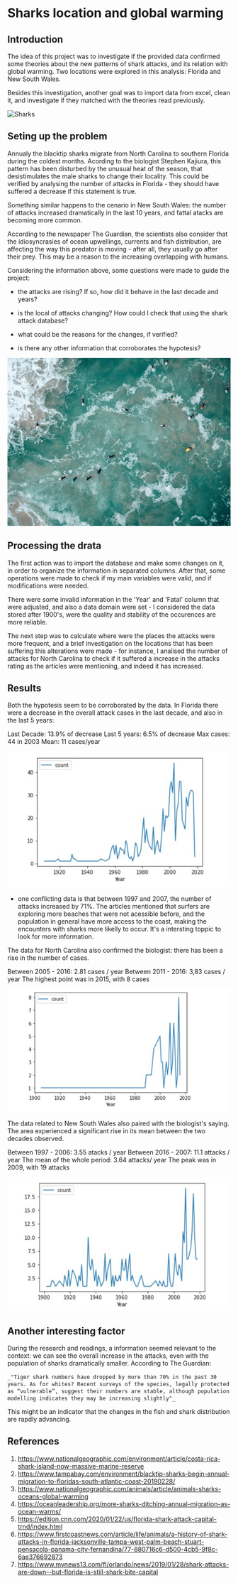 # Sharks location and global warming

## Introduction

The idea of this project was to investigate if the provided data confirmed some theories about the new patterns of shark attacks, and its relation with global warming. Two locations were explored in this analysis: Florida and New South Wales.

Besides this investigation, another goal was to import data from excel, clean it, and investigate if they matched with the theories read previously.




![Sharks](https://github.com/guilhermeoliveiradoc/Shark-Project/blob/main/shark1.jpg)



## Seting up the problem

Annualy the blacktip sharks migrate from North Carolina to southern Florida during the coldest months. Acording to the biologist Stephen Kajiura, this pattern has been disturbed by the unusual heat of the season, that desistimulates the male sharks to change their locality.
This could be verified by analysing the number of attacks in Florida - they should have suffered a decrease if this statement is true.

Something similar happens to the cenario in New South Wales: the number of attacks increased dramatically in the last 10 years, and fattal atacks are becoming more common.

According to the newspaper The Guardian, the scientists also consider that the idiosyncrasies of ocean upwellings, currents and fish distribution, are affecting the way this predator is moving - after all, they usually go after their prey. This may be a reason to the increasing overlapping with humans.

Considering the information above, some questions were made to guide the project:

- the attacks are rising?  If so, how did it behave in the last decade and years?

- is the local of attacks changing?  How could I check that using the shark attack database?

- what could be the reasons for the changes, if verified?

- is there any other information that corroborates the hypotesis?





![Florida](https://github.com/guilhermeoliveiradoc/Shark-Project/blob/main/florida1.jpg)



## Processing the drata

The first action was to import the database and make some changes on it, in order to organize the information in separated columns. After that, some operations were made to check if my main variables were valid, and if modifications were needed.

There were some invalid information in the 'Year' and 'Fatal' column that were adjusted, and also a data domain were set - I considered the data stored after 1900's, were the quality and stability of the occurences are more reliable.

The next step was to calculate where were the places the attacks were more frequent, and a brief investigation on the locations that has been suffering this alterations were made - for instance, I analised the number of attacks for North Carolina to check if it suffered a increase in the attacks rating as the articles were mentioning, and indeed it has increased.



## Results

Both the hypotesis seem to be corroborated by the data. In Florida there were a decrease in the overall attack cases in the last decade, and also in the last 5 years:

Last Decade:  13.9% of decrease
Last 5 years: 6.5% of decrease
Max cases: 44 in 2003
Mean: 11 cases/year


![Gráfico Florida](https://github.com/guilhermeoliveiradoc/Shark-Project/blob/main/florida11.JPG)


* one conflicting data is that between 1997 and 2007, the number of attacks increased by 71%. The articles mentioned that surfers are exploring more beaches that were not acessible before, and the population in general have more access to the coast, making the encounters with sharks more likelly to occur. It's a intersting toppic to look for more information.

The data for North Carolina also confirmed the biologist: there has been a rise in the number of cases.

Between 2005 - 2016: 2.81 cases / year
Between 2011 - 2016: 3,83 cases / year
The highest point was in 2015, with 8 cases


![North Carolina](https://github.com/guilhermeoliveiradoc/Shark-Project/blob/main/NC1.JPG)


The data related to New South Wales also paired with the biologist's saying. The area experienced a significant rise in its mean between the two decades observed.

Between 1997 - 2006: 3.55 atacks / year
Between 2016 - 2007: 11.1 attacks / year
The mean of the whole period: 3.64 attacks/ year
The peak was in 2009, with 19 attacks


![New South Wales](https://github.com/guilhermeoliveiradoc/Shark-Project/blob/main/nsw1.JPG)


## Another interesting factor
During the research and readings, a information seemed relevant to the context: we can see the overall increase in the attacks, even with the population of sharks dramatically smaller. According to The Guardian:

    _"Tiger shark numbers have dropped by more than 70% in the past 30 years. As for whites? Recent surveys of the species, legally protected as “vulnerable”, suggest their numbers are stable, although population modelling indicates they may be increasing slightly"_

This might be an indicator that the changes in the fish and shark distribution are rapdly advancing.



## References
1. https://www.nationalgeographic.com/environment/article/costa-rica-shark-island-now-massive-marine-reserve
2. https://www.tampabay.com/environment/blacktip-sharks-begin-annual-migration-to-floridas-south-atlantic-coast-20190228/
3. https://www.nationalgeographic.com/animals/article/animals-sharks-oceans-global-warming
4. https://oceanleadership.org/more-sharks-ditching-annual-migration-as-ocean-warms/
5. https://edition.cnn.com/2020/01/22/us/florida-shark-attack-capital-trnd/index.html
6. https://www.firstcoastnews.com/article/life/animals/a-history-of-shark-attacks-in-florida-jacksonville-tampa-west-palm-beach-stuart-pensacola-panama-city-fernandina/77-880716c6-d500-4cb5-9f8c-6ae376692873
7. https://www.mynews13.com/fl/orlando/news/2019/01/28/shark-attacks-are-down--but-florida-is-still-shark-bite-capital
